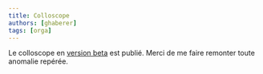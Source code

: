 ```yaml
---
title: Colloscope
authors: [ghaberer]
tags: [orga]
---
```

Le colloscope en [version beta](https://docs.google.com/spreadsheets/d/e/2PACX-1vT8gyOfI5XbKXQOeh5ksQy02q8Tx4WoitM5jXXrABhH-chz_ptecW88_f1MUTrZjGI9wIE60NRdt2Gj/pubhtml?gid=1331545935&single=true) est publié. Merci de me faire remonter toute anomalie repérée. 